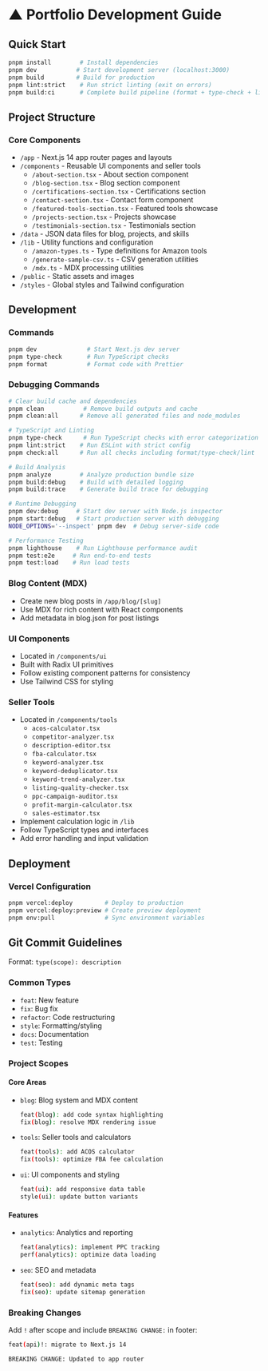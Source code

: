 # ▲ Portfolio Development Guide

## Quick Start

```bash
pnpm install        # Install dependencies
pnpm dev           # Start development server (localhost:3000)
pnpm build         # Build for production
pnpm lint:strict    # Run strict linting (exit on errors)
pnpm build:ci       # Complete build pipeline (format + type-check + lint + build)
```

## Project Structure

### Core Components

- `/app` - Next.js 14 app router pages and layouts
- `/components` - Reusable UI components and seller tools
  - `/about-section.tsx` - About section component
  - `/blog-section.tsx` - Blog section component
  - `/certifications-section.tsx` - Certifications section
  - `/contact-section.tsx` - Contact form component
  - `/featured-tools-section.tsx` - Featured tools showcase
  - `/projects-section.tsx` - Projects showcase
  - `/testimonials-section.tsx` - Testimonials section
- `/data` - JSON data files for blog, projects, and skills
- `/lib` - Utility functions and configuration
  - `/amazon-types.ts` - Type definitions for Amazon tools
  - `/generate-sample-csv.ts` - CSV generation utilities
  - `/mdx.ts` - MDX processing utilities
- `/public` - Static assets and images
- `/styles` - Global styles and Tailwind configuration

## Development

### Commands

```bash
pnpm dev              # Start Next.js dev server
pnpm type-check       # Run TypeScript checks
pnpm format           # Format code with Prettier
```

### Debugging Commands

```bash
# Clear build cache and dependencies
pnpm clean           # Remove build outputs and cache
pnpm clean:all      # Remove all generated files and node_modules

# TypeScript and Linting
pnpm type-check      # Run TypeScript checks with error categorization
pnpm lint:strict    # Run ESLint with strict config
pnpm check:all      # Run all checks including format/type-check/lint

# Build Analysis
pnpm analyze        # Analyze production bundle size
pnpm build:debug    # Build with detailed logging
pnpm build:trace    # Generate build trace for debugging

# Runtime Debugging
pnpm dev:debug     # Start dev server with Node.js inspector
pnpm start:debug   # Start production server with debugging
NODE_OPTIONS='--inspect' pnpm dev  # Debug server-side code

# Performance Testing
pnpm lighthouse    # Run Lighthouse performance audit
pnpm test:e2e     # Run end-to-end tests
pnpm test:load    # Run load tests
```

### Blog Content (MDX)

- Create new blog posts in `/app/blog/[slug]`
- Use MDX for rich content with React components
- Add metadata in blog.json for post listings

### UI Components

- Located in `/components/ui`
- Built with Radix UI primitives
- Follow existing component patterns for consistency
- Use Tailwind CSS for styling

### Seller Tools

- Located in `/components/tools`
  - `acos-calculator.tsx`
  - `competitor-analyzer.tsx`
  - `description-editor.tsx`
  - `fba-calculator.tsx`
  - `keyword-analyzer.tsx`
  - `keyword-deduplicator.tsx`
  - `keyword-trend-analyzer.tsx`
  - `listing-quality-checker.tsx`
  - `ppc-campaign-auditor.tsx`
  - `profit-margin-calculator.tsx`
  - `sales-estimator.tsx`
- Implement calculation logic in `/lib`
- Follow TypeScript types and interfaces
- Add error handling and input validation

## Deployment

### Vercel Configuration

```bash
pnpm vercel:deploy         # Deploy to production
pnpm vercel:deploy:preview # Create preview deployment
pnpm env:pull              # Sync environment variables
```

## Git Commit Guidelines

Format: `type(scope): description`

### Common Types

- `feat`: New feature
- `fix`: Bug fix
- `refactor`: Code restructuring
- `style`: Formatting/styling
- `docs`: Documentation
- `test`: Testing

### Project Scopes

#### Core Areas

- `blog`: Blog system and MDX content

  ```bash
  feat(blog): add code syntax highlighting
  fix(blog): resolve MDX rendering issue
  ```

- `tools`: Seller tools and calculators

  ```bash
  feat(tools): add ACOS calculator
  fix(tools): optimize FBA fee calculation
  ```

- `ui`: UI components and styling
  ```bash
  feat(ui): add responsive data table
  style(ui): update button variants
  ```

#### Features

- `analytics`: Analytics and reporting

  ```bash
  feat(analytics): implement PPC tracking
  perf(analytics): optimize data loading
  ```

- `seo`: SEO and metadata
  ```bash
  feat(seo): add dynamic meta tags
  fix(seo): update sitemap generation
  ```

### Breaking Changes

Add `!` after scope and include `BREAKING CHANGE:` in footer:

```bash
feat(api)!: migrate to Next.js 14

BREAKING CHANGE: Updated to app router
```
